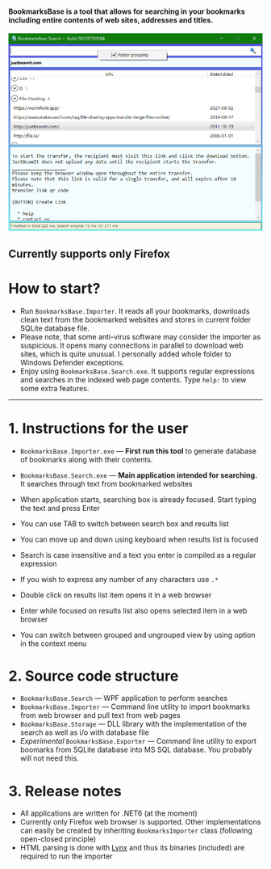 #### BookmarksBase is a tool that allows for searching in your bookmarks including entire contents of web sites, addresses and titles. ####

![Screen](/screenshot.jpg?raw=true)

## Currently supports only Firefox ##

# How to start? #

- Run `BookmarksBase.Importer`. It reads all your bookmarks, downloads clean text from the bookmarked websites and stores in current folder SQLite database file.
- Please note, that some anti-virus software may consider the importer as suspicious. It opens many connections in parallel to download web sites, which is quite unusual. I personally added whole folder to Windows Defender exceptions.
- Enjoy using `BookmarksBase.Search.exe`. It supports regular expressions and searches in the indexed web page contents. Type `help:` to view some extra features. 

----------

# 1. Instructions for the user #

- `BookmarksBase.Importer.exe` &mdash; **First run this tool** to generate database of bookmarks along with their contents. 
- `BookmarksBase.Search.exe` &mdash; **Main application intended for searching.** It searches through text from bookmarked websites

- When application starts, searching box is already focused. Start typing the text and press Enter
- You can use TAB to switch between search box and results list
- You can move up and down using keyboard when results list is focused
- Search is case insensitive and a text you enter is compiled as a regular expression
- If you wish to express any number of any characters use `.*`
- Double click on results list item opens it in a web browser
- Enter while focused on results list also opens selected item in a web browser
- You can switch between grouped and ungrouped view by using option in the context menu

# 2. Source code structure #

- `BookmarksBase.Search` &mdash; WPF application to perform searches
- `BookmarksBase.Importer` &mdash; Command line utility to import bookmarks from web browser and pull text from web pages
- `BookmarksBase.Storage` &mdash; DLL library with the implementation of the search as well as i/o with database file
- *Experimental* `BookmarksBase.Exporter` &mdash; Command line utility to export boomarks from SQLite database into MS SQL database. You probably will not need this.

# 3. Release notes #

- All applications are written for .NET6 (at the moment)
- Currently only Firefox web browser is supported. Other implementations can easily be created by inheriting `BookmarksImporter` class (following open-closed principle)
- HTML parsing is done with [Lynx](http://lynx.isc.org) and thus its binaries (included) are required to run the importer
